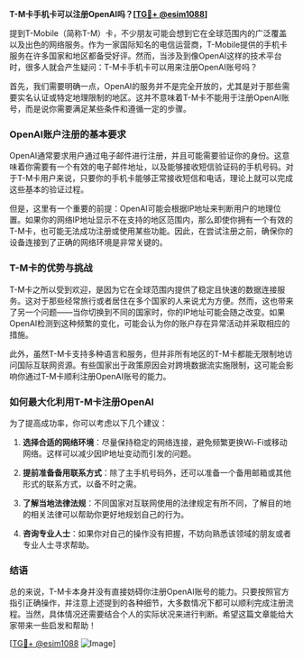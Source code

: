 **T-M卡手机卡可以注册OpenAI吗？[[TG💪+ @esim1088](https://t.me/s/esim1088)]**

提到T-Mobile（简称T-M）卡，不少朋友可能会想到它在全球范围内的广泛覆盖以及出色的网络服务。作为一家国际知名的电信运营商，T-Mobile提供的手机卡服务在许多国家和地区都备受好评。然而，当涉及到像OpenAI这样的技术平台时，很多人就会产生疑问：T-M卡手机卡可以用来注册OpenAI账号吗？

首先，我们需要明确一点，OpenAI的服务并不是完全开放的，尤其是对于那些需要实名认证或特定地理限制的地区。这并不意味着T-M卡不能用于注册OpenAI账号，而是说你需要满足某些条件和遵循一定的步骤。

### OpenAI账户注册的基本要求

OpenAI通常要求用户通过电子邮件进行注册，并且可能需要验证你的身份。这意味着你需要有一个有效的电子邮件地址，以及能够接收短信验证码的手机号码。对于T-M卡用户来说，只要你的手机卡能够正常接收短信和电话，理论上就可以完成这些基本的验证过程。

但是，这里有一个重要的前提：OpenAI可能会根据IP地址来判断用户的地理位置。如果你的网络IP地址显示不在支持的地区范围内，那么即使你拥有一个有效的T-M卡，也可能无法成功注册或使用某些功能。因此，在尝试注册之前，确保你的设备连接到了正确的网络环境是非常关键的。

### T-M卡的优势与挑战

T-M卡之所以受到欢迎，是因为它在全球范围内提供了稳定且快速的数据连接服务。这对于那些经常旅行或者居住在多个国家的人来说尤为方便。然而，这也带来了另一个问题——当你切换到不同的国家时，你的IP地址可能会随之改变。如果OpenAI检测到这种频繁的变化，可能会认为你的账户存在异常活动并采取相应的措施。

此外，虽然T-M卡支持多种语言和服务，但并非所有地区的T-M卡都能无限制地访问国际互联网资源。有些国家出于政策原因会对跨境数据流实施限制，这可能会影响你通过T-M卡顺利注册OpenAI账号的能力。

### 如何最大化利用T-M卡注册OpenAI

为了提高成功率，你可以考虑以下几个建议：

1. **选择合适的网络环境**：尽量保持稳定的网络连接，避免频繁更换Wi-Fi或移动网络。这样可以减少因IP地址变动而引发的问题。
   
2. **提前准备备用联系方式**：除了主手机号码外，还可以准备一个备用邮箱或其他形式的联系方式，以备不时之需。

3. **了解当地法律法规**：不同国家对互联网使用的法律规定有所不同，了解目的地的相关法律可以帮助你更好地规划自己的行为。

4. **咨询专业人士**：如果你对自己的操作没有把握，不妨向熟悉该领域的朋友或者专业人士寻求帮助。

### 结语

总的来说，T-M卡本身并没有直接妨碍你注册OpenAI账号的能力。只要按照官方指引正确操作，并注意上述提到的各种细节，大多数情况下都可以顺利完成注册流程。当然，具体情况还需要结合个人的实际状况来进行判断。希望这篇文章能给大家带来一些启发和帮助！

[[TG💪+ @esim1088](https://t.me/s/esim1088) ![Image](https://i.postimg.cc/4NQfJmqS/Snipaste-2025-05-13-00-14-12.png)]